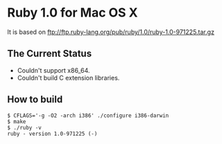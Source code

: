 # Ruby 1.0 for Mac OS X

It is based on ftp://ftp.ruby-lang.org/pub/ruby/1.0/ruby-1.0-971225.tar.gz

## The Current Status

- Couldn't support x86_64.
- Couldn't build C extension libraries.

## How to build

```
$ CFLAGS='-g -O2 -arch i386' ./configure i386-darwin
$ make
$ ./ruby -v
ruby - version 1.0-971225 (-)
```
